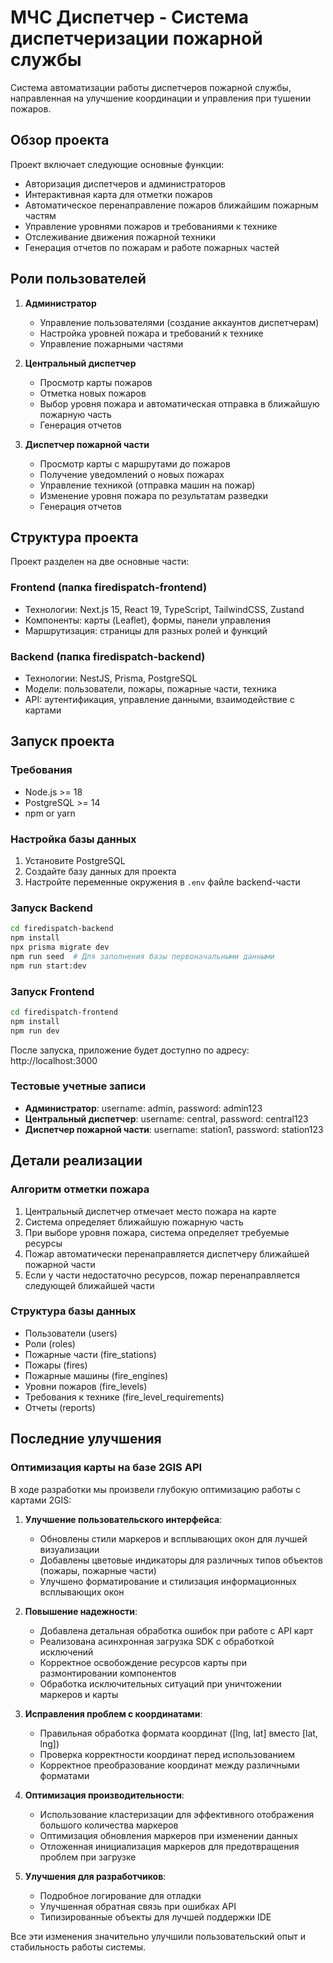 # МЧС Диспетчер - Система диспетчеризации пожарной службы

Система автоматизации работы диспетчеров пожарной службы, направленная на улучшение координации и управления при тушении пожаров.

## Обзор проекта

Проект включает следующие основные функции:
- Авторизация диспетчеров и администраторов
- Интерактивная карта для отметки пожаров
- Автоматическое перенаправление пожаров ближайшим пожарным частям
- Управление уровнями пожаров и требованиями к технике
- Отслеживание движения пожарной техники
- Генерация отчетов по пожарам и работе пожарных частей

## Роли пользователей

1. **Администратор**
   - Управление пользователями (создание аккаунтов диспетчерам)
   - Настройка уровней пожара и требований к технике
   - Управление пожарными частями

2. **Центральный диспетчер**
   - Просмотр карты пожаров
   - Отметка новых пожаров
   - Выбор уровня пожара и автоматическая отправка в ближайшую пожарную часть
   - Генерация отчетов

3. **Диспетчер пожарной части**
   - Просмотр карты с маршрутами до пожаров
   - Получение уведомлений о новых пожарах
   - Управление техникой (отправка машин на пожар)
   - Изменение уровня пожара по результатам разведки
   - Генерация отчетов

## Структура проекта

Проект разделен на две основные части:

### Frontend (папка firedispatch-frontend)
- Технологии: Next.js 15, React 19, TypeScript, TailwindCSS, Zustand
- Компоненты: карты (Leaflet), формы, панели управления
- Маршрутизация: страницы для разных ролей и функций

### Backend (папка firedispatch-backend)
- Технологии: NestJS, Prisma, PostgreSQL
- Модели: пользователи, пожары, пожарные части, техника
- API: аутентификация, управление данными, взаимодействие с картами

## Запуск проекта

### Требования
- Node.js >= 18
- PostgreSQL >= 14
- npm or yarn

### Настройка базы данных
1. Установите PostgreSQL
2. Создайте базу данных для проекта
3. Настройте переменные окружения в `.env` файле backend-части

### Запуск Backend
```bash
cd firedispatch-backend
npm install
npx prisma migrate dev
npm run seed  # Для заполнения базы первоначальными данными
npm run start:dev
```

### Запуск Frontend
```bash
cd firedispatch-frontend
npm install
npm run dev
```

После запуска, приложение будет доступно по адресу: http://localhost:3000

### Тестовые учетные записи
- **Администратор**: username: admin, password: admin123
- **Центральный диспетчер**: username: central, password: central123
- **Диспетчер пожарной части**: username: station1, password: station123

## Детали реализации

### Алгоритм отметки пожара
1. Центральный диспетчер отмечает место пожара на карте
2. Система определяет ближайшую пожарную часть
3. При выборе уровня пожара, система определяет требуемые ресурсы
4. Пожар автоматически перенаправляется диспетчеру ближайшей пожарной части
5. Если у части недостаточно ресурсов, пожар перенаправляется следующей ближайшей части

### Структура базы данных
- Пользователи (users)
- Роли (roles)
- Пожарные части (fire_stations)
- Пожары (fires)
- Пожарные машины (fire_engines)
- Уровни пожаров (fire_levels)
- Требования к технике (fire_level_requirements)
- Отчеты (reports) 

## Последние улучшения

### Оптимизация карты на базе 2GIS API

В ходе разработки мы произвели глубокую оптимизацию работы с картами 2GIS:

1. **Улучшение пользовательского интерфейса**:
   - Обновлены стили маркеров и всплывающих окон для лучшей визуализации
   - Добавлены цветовые индикаторы для различных типов объектов (пожары, пожарные части)
   - Улучшено форматирование и стилизация информационных всплывающих окон

2. **Повышение надежности**:
   - Добавлена детальная обработка ошибок при работе с API карт
   - Реализована асинхронная загрузка SDK с обработкой исключений
   - Корректное освобождение ресурсов карты при размонтировании компонентов
   - Обработка исключительных ситуаций при уничтожении маркеров и карты

3. **Исправления проблем с координатами**:
   - Правильная обработка формата координат ([lng, lat] вместо [lat, lng])
   - Проверка корректности координат перед использованием
   - Корректное преобразование координат между различными форматами

4. **Оптимизация производительности**:
   - Использование кластеризации для эффективного отображения большого количества маркеров
   - Оптимизация обновления маркеров при изменении данных
   - Отложенная инициализация маркеров для предотвращения проблем при загрузке

5. **Улучшения для разработчиков**:
   - Подробное логирование для отладки
   - Улучшенная обратная связь при ошибках API
   - Типизированные объекты для лучшей поддержки IDE

Все эти изменения значительно улучшили пользовательский опыт и стабильность работы системы. 